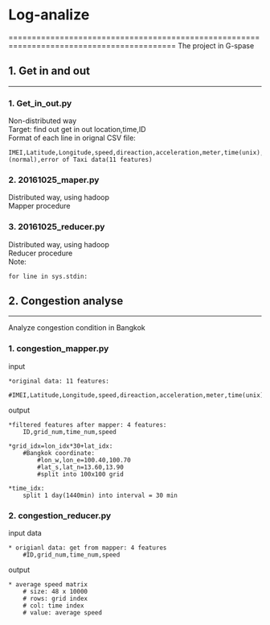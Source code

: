 # Log-analize
==========================================================================================
The project in G-spase

## 1. Get in and out
------------------------------------------------------------------------------------------
### 1. Get_in_out.py

Non-distributed way  
Target: find out get in out location,time,ID  
Format of each line in orignal CSV file:

    IMEI,Latitude,Longitude,speed,direaction,acceleration,meter,time(unix),data_source(8,9),time
    (normal),error of Taxi data(11 features)
### 2. 20161025_maper.py
Distributed way, using hadoop  
Mapper procedure
### 3. 20161025_reducer.py
Distributed way, using hadoop  
Reducer procedure  
Note:

    for line in sys.stdin:

## 2. Congestion analyse
------------------------------------------------------------------------------------------
Analyze congestion condition in Bangkok
### 1. congestion_mapper.py
input
  
    *original data: 11 features:
        #IMEI,Latitude,Longitude,speed,direaction,acceleration,meter,time(unix),data_source(8,9),time,other        
output

    *filtered features after mapper: 4 features:
        ID,grid_num,time_num,speed
        
    *grid_idx=lon_idx*30+lat_idx:
        #Bangkok coordinate:
            #lon_w,lon_e=100.40,100.70
            #lat_s,lat_n=13.60,13.90
            #split into 100x100 grid
            
    *time_idx:
        split 1 day(1440min) into interval = 30 min
### 2. congestion_reducer.py
input data

    * origianl data: get from mapper: 4 features
        #ID,grid_num,time_num,speed
output

    * average speed matrix
        # size: 48 x 10000
        # rows: grid index
        # col: time index
        # value: average speed 

